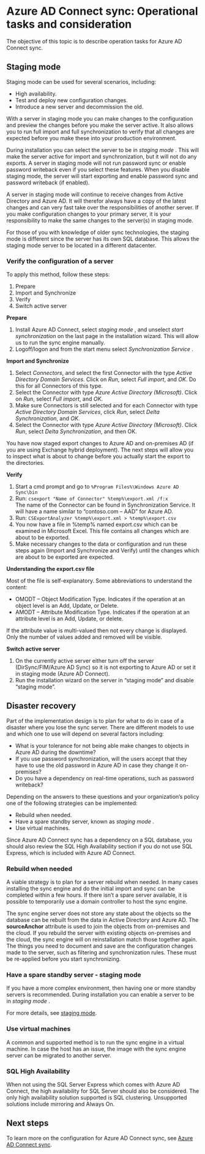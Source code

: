 <properties
   pageTitle="Azure AD Connect sync: Operational tasks and considerations | Windows Azure"
   description="This topic describes operational tasks for Azure AD Connect sync and how to prepare for operating this component."
   services="active-directory"
   documentationCenter=""
   authors="AndKjell"
   manager="StevenPo"
   editor=""/>

<tags
	ms.service="active-directory"
	ms.date="10/13/2015"
	wacn.date=""/>

# Azure AD Connect sync: Operational tasks and consideration
The objective of this topic is to describe operation tasks for Azure AD Connect sync.

## Staging mode
Staging mode can be used for several scenarios, including:

-	High availability.
-	Test and deploy new configuration changes.
-	Introduce a new server and decommission the old.

With a server in staging mode you can make changes to the configuration and preview the changes before you make the server active. It also allows you to run full import and full synchronization to verify that all changes are expected before you make these into your production environment.

During installation you can select the server to be in <!-- deleted by customization **staging mode** --><!-- keep by customization: begin --> *staging mode* <!-- keep by customization: end -->. This will make the server active for import and synchronization, but it will not do any exports. A server in staging mode will not run password sync or enable password writeback even if you select these features. When you disable staging mode, the server will start exporting and enable password sync and password writeback (if enabled).

A server in staging mode will continue to receive changes from Active Directory and Azure AD. It will therefor always have a copy of the latest changes and can very fast take over the responsibilities of another server. If you make configuration changes to your primary server, it is your responsibility to make the same changes to the server(s) in staging mode.

For those of you with knowledge of older sync technologies, the staging mode is different since the server has its own SQL database. This allows the staging mode server to be located in a different datacenter.

### Verify the configuration of a server
To apply this method, follow these steps:

1. Prepare
2. Import and Synchronize
3. Verify
4. Switch active server

**Prepare**

1. Install Azure AD Connect, select <!-- deleted by customization **staging mode** --><!-- keep by customization: begin --> *staging mode* <!-- keep by customization: end -->, and unselect <!-- deleted by customization **start synchronization** --><!-- keep by customization: begin --> *start synchronization* <!-- keep by customization: end --> on the last page in the installation wizard. This will allow us to run the sync engine manually.
2. Logoff/logon and from the start menu select <!-- deleted by customization **Synchronization Service** --><!-- keep by customization: begin --> *Synchronization Service* <!-- keep by customization: end -->.

**Import and Synchronize**

<!-- deleted by customization
1. Select **Connectors**, and select the first Connector with the type **Active Directory Domain Services**. Click on **Run**, select **Full import**, and **OK**. Do this for all Connectors of this type.
2. Select the Connector with type **Azure Active Directory (Microsoft)**. Click on **Run**, select **Full import**, and **OK**.
4. Make sure Connectors is still selected and for each Connector with type **Active Directory Domain Services**, click **Run**, select **Delta Synchronization**, and **OK**.
5. Select the Connector with type **Azure Active Directory (Microsoft)**. Click **Run**, select **Delta Synchronization**, and then OK.
-->
<!-- keep by customization: begin -->
1. Select *Connectors*, and select the first Connector with the type *Active Directory Domain Services*. Click on *Run*, select *Full import*, and *OK*. Do this for all Connectors of this type.
2. Select the Connector with type *Azure Active Directory (Microsoft)*. Click on *Run*, select *Full import*, and *OK*.
4. Make sure Connectors is still selected and for each Connector with type *Active Directory Domain Services*, click *Run*, select *Delta Synchronization*, and *OK*.
5. Select the Connector with type *Azure Active Directory (Microsoft)*. Click *Run*, select *Delta Synchronization*, and then OK.
<!-- keep by customization: end -->

You have now staged export changes to Azure AD and on-premises AD (if you are using Exchange hybrid deployment). The next steps will allow you to inspect what is about to change before you actually start the export to the directories.

**Verify**

1. Start a cmd prompt and go to `%Program Files%\Windows Azure AD Sync\bin`
2. Run: `csexport "Name of Connector" %temp%\export.xml /f:x`<BR/>
The name of the Connector can be found in Synchronization Service. It will have a name similar to “contoso.com – AAD” for Azure AD.
3. Run: `CSExportAnalyzer %temp%\export.xml > %temp%\export.csv`
4. You now have a file in %temp% named export.csv which can be examined in Microsoft Excel. This file contains all changes which are about to be exported.
5. Make necessary changes to the data or configuration and run these steps again (Import and Synchronize and Verify) until the changes which are about to be exported are expected.

**Understanding the export.csv file**

Most of the file is self-explanatory. Some abbreviations to understand the content:

- OMODT – Object Modification Type. Indicates if the operation at an object level is an Add, Update, or Delete.
- AMODT – Attribute Modification Type. Indicates if the operation at an attribute level is an Add, Update, or delete.

If the attribute value is multi-valued then not every change is displayed. Only the number of values added and removed will be visible.

**Switch active server**

1. On the currently active server either turn off the server (DirSync/FIM/Azure AD Sync) so it is not exporting to Azure AD or set it in staging mode (Azure AD Connect).
2. Run the installation wizard on the server in “staging mode” and disable “staging mode”.

## Disaster recovery
Part of the implementation design is to plan for what to do in case of a disaster where you lose the sync server. There are different models to use and which one to use will depend on several factors including:

-	What is your tolerance for not being able make changes to objects in Azure AD during the downtime?
-	If you use password synchronization, will the users accept that they have to use the old password in Azure AD in case they change it on-premises?
-	Do you have a dependency on real-time operations, such as password writeback?

Depending on the answers to these questions and your organization’s policy one of the following strategies can be implemented:

-	Rebuild when needed.
-	Have a spare standby server, known as <!-- deleted by customization **staging mode** --><!-- keep by customization: begin --> *staging mode* <!-- keep by customization: end -->.
-	Use virtual machines.

Since Azure AD Connect sync has a dependency on a SQL database, you should also review the SQL High Availability section if you do not use SQL Express, which is included with Azure AD Connect.

### Rebuild when needed
A viable strategy is to plan for a server rebuild when needed. In many cases installing the sync engine and do the initial import and sync can be completed within a few hours. If there isn’t a spare server available, it is possible to temporarily use a domain controller to host the sync engine.

The sync engine server does not store any state about the objects so the database can be rebuilt from the data in Active Directory and Azure AD. The **sourceAnchor** attribute is used to join the objects from on-premises and the cloud. If you rebuild the server with existing objects on-premises and the cloud, the sync engine will on reinstallation match those together again.
The things you need to document and save are the configuration changes made to the server, such as filtering and synchronization rules. These must be re-applied before you start synchronizing.

### Have a spare standby server - staging mode
If you have a more complex environment, then having one or more standby servers is recommended. During installation you can enable a server to be in <!-- deleted by customization **staging mode** --><!-- keep by customization: begin --> *staging mode* <!-- keep by customization: end -->.

For more details, see [staging mode](#staging-mode).

### Use virtual machines
A common and supported method is to run the sync engine in a virtual machine. In case the host has an issue, the image with the sync engine server can be migrated to another server.

### SQL High Availability
When not using the SQL Server Express which comes with Azure AD Connect, the high availability for SQL Server should also be considered. The only high availability solution supported is SQL clustering. Unsupported solutions include mirroring and Always On.

## Next steps
<!-- deleted by customization
Learn more about the [Azure AD Connect sync](/documentation/articles/active-directory-aadconnectsync-whatis) configuration.

Learn more about [Integrating your on-premises identities with Azure Active Directory](/documentation/articles/active-directory-aadconnect).

-->
<!-- keep by customization: begin -->
To learn more on the configuration for Azure AD Connect sync, see [Azure AD Connect sync](/documentation/articles/active-directory-aadconnectsync-whatis).

<!-- keep by customization: end -->